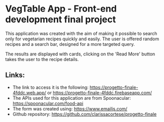 # VegTable App - Front-end development final project

This application was created with the aim of making it possible to search only for vegetarian recipes quickly and easily. The user is offered random recipes and a search bar, designed for a more targeted query.

The results are displayed with cards, clicking on the 'Read More' button takes the user to the recipe details.

## Links:

+ The link to access it is the following: https://progetto-finale-4fddc.web.app/ or https://progetto-finale-4fddc.firebaseapp.com/
+ The APIs used for this application are from Spoonacular: https://spoonacular.com/food-api
+ The form was created using: https://www.emailjs.com/
+ Github repository: https://github.com/clarissacortese/progetto-finale